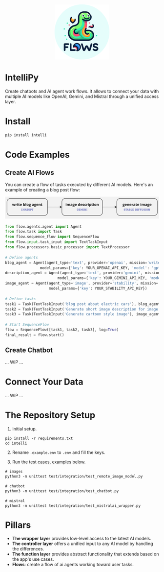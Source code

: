 <p align="center">
<img src="assets/flow_logo-round.png" width="180em">
</p>

# IntelliPy
Create chatbots and AI agent work flows. It allows to connect your data with multiple AI models like OpenAI, Gemini, and Mistral through a unified access layer.

# Install
```bash
pip install intelli
```

# Code Examples

## Create AI Flows
You can create a flow of tasks executed by different AI models. Here's an example of creating a blog post flow:

<img src="assets/flow_example.jpg" width="680em">


```python
from flow.agents.agent import Agent
from flow.task import Task
from flow.sequence_flow import SequenceFlow
from flow.input.task_input import TextTaskInput
from flow.processors.basic_processor import TextProcessor

# Define agents
blog_agent = Agent(agent_type='text', provider='openai', mission='write blog posts',
                model_params={'key': YOUR_OPENAI_API_KEY, 'model': 'gpt-3.5-turbo'})
description_agent = Agent(agent_type='text', provider='gemini', mission='generate description',
                        model_params={'key': YOUR_GEMINI_API_KEY, 'model': 'gemini'})
image_agent = Agent(agent_type='image', provider='stability', mission='generate image',
                    model_params={'key': YOUR_STABILITY_API_KEY})

# Define tasks
task1 = Task(TextTaskInput('blog post about electric cars'), blog_agent, log=True)
task2 = Task(TextTaskInput('Generate short image description for image model'), description_agent, pre_process=TextProcessor.text_head, log=True)
task3 = Task(TextTaskInput('Generate cartoon style image'), image_agent, log=True)

# Start SequenceFlow
flow = SequenceFlow([task1, task2, task3], log=True)
final_result = flow.start()
```

## Create Chatbot
... WIP ...


# Connect Your Data 
... WIP ...


# The Repository Setup
1. Initial setup.
```shell
pip install -r requirements.txt
cd intelli
```

2. Rename `.example.env` to `.env` and fill the keys.

3. Run the test cases, examples below.
```shell
# images
python3 -m unittest test/integration/test_remote_image_model.py

# chatbot
python3 -m unittest test/integration/test_chatbot.py

# mistral
python3 -m unittest test/integration/test_mistralai_wrapper.py
```

# Pillars
- **The wrapper layer** provides low-level access to the latest AI models.
- **The controller layer** offers a unified input to any AI model by handling the differences.
- **The function layer** provides abstract functionality that extends based on the app's use cases. 
- **Flows**: create a flow of ai agents working toward user tasks.
